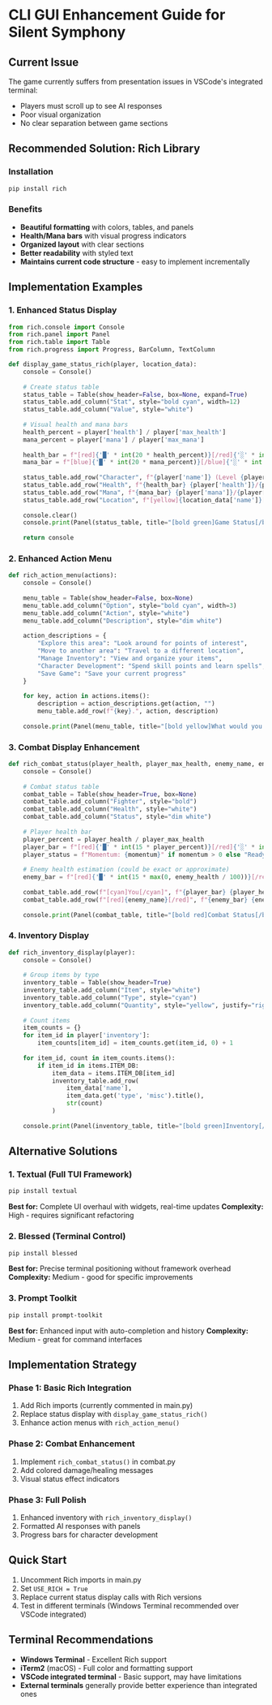 # CLI GUI Enhancement Guide for Silent Symphony

## Current Issue
The game currently suffers from presentation issues in VSCode's integrated terminal:
- Players must scroll up to see AI responses
- Poor visual organization
- No clear separation between game sections

## Recommended Solution: Rich Library

### Installation
```bash
pip install rich
```

### Benefits
- **Beautiful formatting** with colors, tables, and panels
- **Health/Mana bars** with visual progress indicators
- **Organized layout** with clear sections
- **Better readability** with styled text
- **Maintains current code structure** - easy to implement incrementally

## Implementation Examples

### 1. Enhanced Status Display
```python
from rich.console import Console
from rich.panel import Panel
from rich.table import Table
from rich.progress import Progress, BarColumn, TextColumn

def display_game_status_rich(player, location_data):
    console = Console()
    
    # Create status table
    status_table = Table(show_header=False, box=None, expand=True)
    status_table.add_column("Stat", style="bold cyan", width=12)
    status_table.add_column("Value", style="white")
    
    # Visual health and mana bars
    health_percent = player['health'] / player['max_health']
    mana_percent = player['mana'] / player['max_mana']
    
    health_bar = f"[red]{'█' * int(20 * health_percent)}[/red]{'░' * int(20 * (1 - health_percent))}"
    mana_bar = f"[blue]{'█' * int(20 * mana_percent)}[/blue]{'░' * int(20 * (1 - mana_percent))}"
    
    status_table.add_row("Character", f"{player['name']} (Level {player['level']})")
    status_table.add_row("Health", f"{health_bar} {player['health']}/{player['max_health']}")
    status_table.add_row("Mana", f"{mana_bar} {player['mana']}/{player['max_mana']}")
    status_table.add_row("Location", f"[yellow]{location_data['name']}[/yellow]")
    
    console.clear()
    console.print(Panel(status_table, title="[bold green]Game Status[/bold green]", border_style="green"))
    
    return console
```

### 2. Enhanced Action Menu
```python
def rich_action_menu(actions):
    console = Console()
    
    menu_table = Table(show_header=False, box=None)
    menu_table.add_column("Option", style="bold cyan", width=3)
    menu_table.add_column("Action", style="white")
    menu_table.add_column("Description", style="dim white")
    
    action_descriptions = {
        "Explore this area": "Look around for points of interest",
        "Move to another area": "Travel to a different location",
        "Manage Inventory": "View and organize your items",
        "Character Development": "Spend skill points and learn spells",
        "Save Game": "Save your current progress"
    }
    
    for key, action in actions.items():
        description = action_descriptions.get(action, "")
        menu_table.add_row(f"{key}.", action, description)
    
    console.print(Panel(menu_table, title="[bold yellow]What would you like to do?[/bold yellow]", border_style="yellow"))
```

### 3. Combat Display Enhancement
```python
def rich_combat_status(player_health, player_max_health, enemy_name, enemy_health, momentum=0):
    console = Console()
    
    # Combat status table
    combat_table = Table(show_header=True, box=None)
    combat_table.add_column("Fighter", style="bold")
    combat_table.add_column("Health", style="white")
    combat_table.add_column("Status", style="dim white")
    
    # Player health bar
    player_percent = player_health / player_max_health
    player_bar = f"[red]{'█' * int(15 * player_percent)}[/red]{'░' * int(15 * (1 - player_percent))}"
    player_status = f"Momentum: {momentum}" if momentum > 0 else "Ready"
    
    # Enemy health estimation (could be exact or approximate)
    enemy_bar = f"[red]{'█' * int(15 * max(0, enemy_health / 100))}[/red]"  # Assume max 100 for display
    
    combat_table.add_row(f"[cyan]You[/cyan]", f"{player_bar} {player_health}/{player_max_health}", player_status)
    combat_table.add_row(f"[red]{enemy_name}[/red]", f"{enemy_bar} {enemy_health}", "Hostile")
    
    console.print(Panel(combat_table, title="[bold red]Combat Status[/bold red]", border_style="red"))
```

### 4. Inventory Display
```python
def rich_inventory_display(player):
    console = Console()
    
    # Group items by type
    inventory_table = Table(show_header=True)
    inventory_table.add_column("Item", style="white")
    inventory_table.add_column("Type", style="cyan")
    inventory_table.add_column("Quantity", style="yellow", justify="right")
    
    # Count items
    item_counts = {}
    for item_id in player['inventory']:
        item_counts[item_id] = item_counts.get(item_id, 0) + 1
    
    for item_id, count in item_counts.items():
        if item_id in items.ITEM_DB:
            item_data = items.ITEM_DB[item_id]
            inventory_table.add_row(
                item_data['name'],
                item_data.get('type', 'misc').title(),
                str(count)
            )
    
    console.print(Panel(inventory_table, title="[bold green]Inventory[/bold green]", border_style="green"))
```

## Alternative Solutions

### 1. Textual (Full TUI Framework)
```bash
pip install textual
```
**Best for:** Complete UI overhaul with widgets, real-time updates
**Complexity:** High - requires significant refactoring

### 2. Blessed (Terminal Control)
```bash
pip install blessed
```
**Best for:** Precise terminal positioning without framework overhead
**Complexity:** Medium - good for specific improvements

### 3. Prompt Toolkit
```bash
pip install prompt-toolkit
```
**Best for:** Enhanced input with auto-completion and history
**Complexity:** Medium - great for command interfaces

## Implementation Strategy

### Phase 1: Basic Rich Integration
1. Add Rich imports (currently commented in main.py)
2. Replace status display with `display_game_status_rich()`
3. Enhance action menus with `rich_action_menu()`

### Phase 2: Combat Enhancement
1. Implement `rich_combat_status()` in combat.py
2. Add colored damage/healing messages
3. Visual status effect indicators

### Phase 3: Full Polish
1. Enhanced inventory with `rich_inventory_display()`
2. Formatted AI responses with panels
3. Progress bars for character development

## Quick Start
1. Uncomment Rich imports in main.py
2. Set `USE_RICH = True` 
3. Replace current status display calls with Rich versions
4. Test in different terminals (Windows Terminal recommended over VSCode integrated)

## Terminal Recommendations
- **Windows Terminal** - Excellent Rich support
- **iTerm2** (macOS) - Full color and formatting support
- **VSCode integrated terminal** - Basic support, may have limitations
- **External terminals** generally provide better experience than integrated ones 